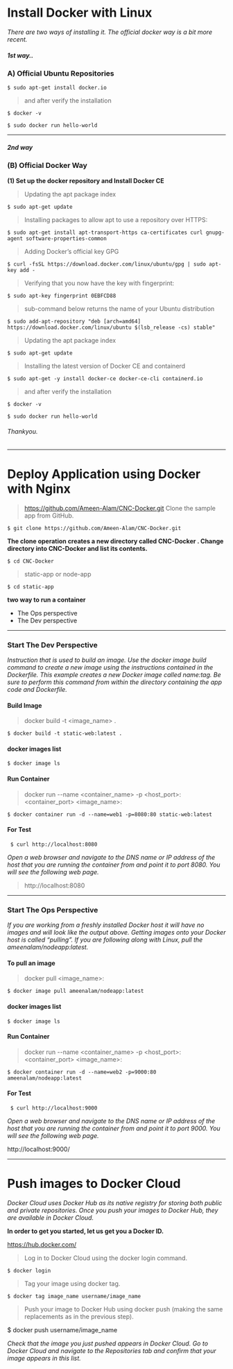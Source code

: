 # Install Docker with Linux

*There are two ways of installing it. The official docker way is a bit more recent.*

##### 1st way..

### A) Official Ubuntu Repositories

`$ sudo apt-get install docker.io`

> and after verify the installation

`$ docker -v`

`$ sudo docker run hello-world`

------------------------

##### 2nd way

### (B) Official Docker Way

**(1) Set up the docker repository and Install Docker CE**

> Updating the apt package index

`$ sudo apt-get update`

> Installing packages to allow apt to use a repository over HTTPS:

`$ sudo apt-get install apt-transport-https ca-certificates curl gnupg-agent software-properties-common`

> Adding Docker’s official key GPG

`$ curl -fsSL https://download.docker.com/linux/ubuntu/gpg | sudo apt-key add -`

> Verifying that you now have the key with fingerprint:

`$ sudo apt-key fingerprint 0EBFCD88`

> sub-command below returns the name of your Ubuntu distribution

`$ sudo add-apt-repository "deb [arch=amd64] https://download.docker.com/linux/ubuntu $(lsb_release -cs) stable"`

> Updating the apt package index

`$ sudo apt-get update`

> Installing the latest version of Docker CE and containerd

`$ sudo apt-get -y install docker-ce docker-ce-cli containerd.io`

> and after verify the installation

`$ docker -v`

`$ sudo docker run hello-world`

###### Thankyou.

--------------------

# Deploy Application using Docker with Nginx

> https://github.com/Ameen-Alam/CNC-Docker.git Clone the sample app from GitHub.

`$ git clone https://github.com/Ameen-Alam/CNC-Docker.git`

**The clone operation creates a new directory called CNC-Docker . Change directory into CNC-Docker and list its contents.**

`$ cd CNC-Docker`

> static-app or node-app

`$ cd static-app`

__two way to run a container__
<ul>
 <li>The Ops perspective</li>
 <li>The Dev perspective</li>
</ul>

--------------------------------

### Start The Dev Perspective

*Instruction that is used to build an image. Use the docker image build command to create a new image using the instructions contained in the Dockerfile. This example creates a new Docker image called name:tag. Be sure to perform this command from within the directory containing the app code and Dockerfile.*

#### Build Image

> docker build -t <image_name> <tag> .

  `$ docker build -t static-web:latest .`

#### docker images list

  `$ docker image ls`

#### Run Container

> docker run --name <container_name> -p <host_port>:<container_port> <image_name>:<tag>

  `$ docker container run -d --name=web1 -p=8080:80 static-web:latest`

#### For Test

  ` $ curl http://localhost:8080`

*Open a web browser and navigate to the DNS name or IP address of the host that you are running the container from and point it to port 8080. You will see the following web page.*

> http://localhost:8080

----------------------------------------------------

### Start The Ops Perspective

*If you are working from a freshly installed Docker host it will have no images and will look like the output above.
Getting images onto your Docker host is called “pulling”. If you are following along with Linux, pull the ameenalam/nodeapp:latest.*

#### To pull an image

> docker pull <image_name>:<tag>

`$ docker image pull ameenalam/nodeapp:latest`

#### docker images list

  `$ docker image ls`

#### Run Container

> docker run --name <container_name> -p <host_port>:<container_port> <image_name>:<tag>

  `$ docker container run -d --name=web2 -p=9000:80 ameenalam/nodeapp:latest`

#### For Test

  ` $ curl http://localhost:9000`

*Open a web browser and navigate to the DNS name or IP address of the host that you are running the container from and point it to port 9000. You will see the following web page.*

http://localhost:9000/

-----------------------------------

# Push images to Docker Cloud

*Docker Cloud uses Docker Hub as its native registry for storing both public and private repositories. Once you push your images to Docker Hub, they are available in Docker Cloud.*

__In order to get you started, let us get you a Docker ID.__

https://hub.docker.com/

> Log in to Docker Cloud using the docker login command.

`$ docker login`

> Tag your image using docker tag.

`$ docker tag image_name username/image_name`

> Push your image to Docker Hub using docker push (making the same replacements as in the previous step).

 $ docker push username/image_name


*Check that the image you just pushed appears in Docker Cloud.
Go to Docker Cloud and navigate to the Repositories tab and confirm that your image appears in this list.*
